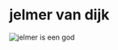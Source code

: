 # jelmer van dijk

![jelmer is een god](http://cdn.edgecast.steamstatic.com/steamcommunity/public/images/avatars/87/87c30b18844d2c9825f462c7cb9082b8152938e6_full.jpg)
